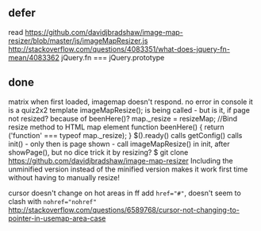 

## defer

read https://github.com/davidjbradshaw/image-map-resizer/blob/master/js/imageMapResizer.js
http://stackoverflow.com/questions/4083351/what-does-jquery-fn-mean/4083362 jQuery.fn === jQuery.prototype

## done

    
matrix
when first loaded, imagemap doesn't respond.
    no error in console
    it is a quiz2x2 template
    imageMapResize(); is being called - but is it, if page not resized?
    because of beenHere()?
        map._resize = resizeMap; //Bind resize method to HTML map element
        function beenHere() { return ('function' === typeof map._resize); }
$().ready() calls getConfig() calls init() - only then is page shown - call imageMapResize() in init, after showPage(), but no dice
        trick it by resizing?
        $ git clone https://github.com/davidjbradshaw/image-map-resizer
        Including the unminified version instead of the minified version makes it work first time without having to manually resize!

cursor doesn't change on hot areas in ff
    add `href="#"`, doesn't seem to clash with `nohref="nohref"`
http://stackoverflow.com/questions/6589768/cursor-not-changing-to-pointer-in-usemap-area-case